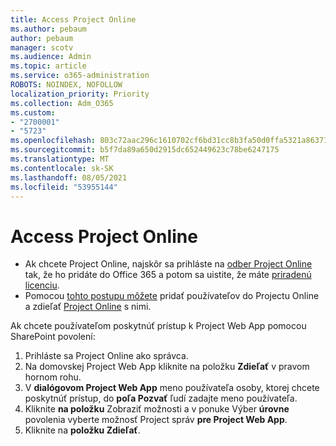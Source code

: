 ```yaml
---
title: Access Project Online
ms.author: pebaum
author: pebaum
manager: scotv
ms.audience: Admin
ms.topic: article
ms.service: o365-administration
ROBOTS: NOINDEX, NOFOLLOW
localization_priority: Priority
ms.collection: Adm_O365
ms.custom:
- "2700001"
- "5723"
ms.openlocfilehash: 803c72aac296c1610702cf6bd31cc8b3fa50d0ffa5321a8637186992bd51de3f
ms.sourcegitcommit: b5f7da89a650d2915dc652449623c78be6247175
ms.translationtype: MT
ms.contentlocale: sk-SK
ms.lasthandoff: 08/05/2021
ms.locfileid: "53955144"
---
```

# <a name="access-project-online"></a>Access Project Online

- Ak chcete Project Online, najskôr sa prihláste na [odber Project Online](https://docs.microsoft.com/ProjectOnline/get-started-with-project-online) tak, že ho pridáte do Office 365 a potom sa uistite, že máte [priradenú licenciu](https://docs.microsoft.com/ProjectOnline/step-1-sign-up-for-project-online#next-make-sure-you-can-get-in).
- Pomocou [tohto postupu môžete](https://docs.microsoft.com/ProjectOnline/step-2-add-people-to-project-online) pridať používateľov do Projectu Online a zdieľať [Project Online](https://docs.microsoft.com/ProjectOnline/step-2-add-people-to-project-online#4-finally-share-project-online-with-the-people-you-added) s nimi.

Ak chcete používateľom poskytnúť prístup k Project Web App pomocou SharePoint povolení:

1. Prihláste sa Project Online ako správca.
2. Na domovskej Project Web App kliknite na položku **Zdieľať** v pravom hornom rohu.
3. V **dialógovom Project Web App** meno používateľa osoby, ktorej chcete poskytnúť prístup, do **poľa Pozvať** ľudí zadajte meno používateľa.
4. Kliknite **na položku** Zobraziť možnosti a v ponuke Výber **úrovne** povolenia vyberte možnosť Project správ **pre Project Web App**.
5. Kliknite na **položku Zdieľať**.
